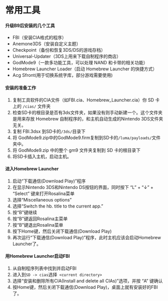 # 常用工具

#### 升级B9后安装的几个工具
* FBI（安装CIA格式的程序）
* Anemone3DS（安装自定义主题）
* Checkpoint（备份和恢复3DS/DS的游戏存档）
* Universal-Updater（3DS上用来下载自制程序的商店）
* GodMode9（一款多功能工具，可以处理 NAND 和卡带的相关功能）
* Homebrew Launcher Loader（启动 Homebrew Launcher 的快捷方式）
* Acg Sfront(用于切换系统字库，部分游戏需要使用)

#### 安装的准备工作
1. 复制工具软件的CIA文件（如FBI.cia、Homebrew_Launcher.cia）你 SD 卡上的 ``/cias/`` 文件夹
2. 检查SD卡的根目录是否有3ds文件夹，如果没有则手动新建一个。这个文件夹是用来存放 Homebrew 自制程序的，和主机自动生成的Nintendo 3DS文件夹无关。
3. 复制 FBI.3dsx 到SD卡的``/3ds/``目录下
4. 将 GodMode9.zip中的GodMode9.firm复制到SD卡的``/luma/payloads/``文件夹中。
5. 将 GodMode9.zip 中的整个 gm9 文件夹复制到 SD 卡的根目录下
6. 将SD卡插入主机，启动主机。

#### 进入Homebrew Launcher
1. 启动“下载通信(Download Play)”程序
2. 在显示Nintendo 3DS和Nintendo DS按钮的界面，同时按下 “L” + “↓” + “Select” 键来打开Rosalina菜单
3. 选择“Miscellaneous options”
4. 选择“Switch the hb. title to the current app.”
5. 按“B”键继续
6. 按“B”键返回Rosalina主菜单
7. 按“B”键退出Rosalina菜单
8. 按下Home键，然后关闭下载通信(Download Play)
9. 再次运行“下载通信(Download Play)”程序，此时主机应该会启动Homebrew Launcher了。

#### 用Homebrew Launcher启动FBI
1. 从自制程序列表中找到并启动FBI
2. 进入到``SD -> cias``选择`` <current directory>``
3. 选择“安装和删除所有CIA(Install and delete all CIAs)”选项，并按 “A” 键确认
4. 按Home键，然后关闭下载通信(Download Play)，桌面上就有安装好的FBI了。
